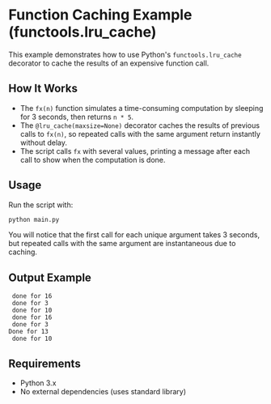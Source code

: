 # Function Caching Example (functools.lru_cache)

This example demonstrates how to use Python's `functools.lru_cache` decorator to cache the results of an expensive function call.

## How It Works
- The `fx(n)` function simulates a time-consuming computation by sleeping for 3 seconds, then returns `n * 5`.
- The `@lru_cache(maxsize=None)` decorator caches the results of previous calls to `fx(n)`, so repeated calls with the same argument return instantly without delay.
- The script calls `fx` with several values, printing a message after each call to show when the computation is done.

## Usage
Run the script with:
```bash
python main.py
```
You will notice that the first call for each unique argument takes 3 seconds, but repeated calls with the same argument are instantaneous due to caching.

## Output Example
```
 done for 16
 done for 3
 done for 10
 done for 16
 done for 3
Done for 13 
 done for 10
```

## Requirements
- Python 3.x
- No external dependencies (uses standard library) 